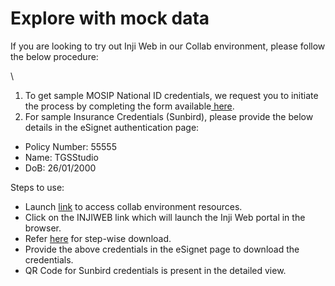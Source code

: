 # Explore with mock data

If you are looking to try out Inji Web in our Collab environment, please follow the below procedure:

\


1. To get sample MOSIP National ID credentials, we request you to initiate the process by completing the form available[ here](https://forms.gle/WvKajxxZ6Jy2K5TM6).&#x20;
2. For sample Insurance Credentials (Sunbird), please provide the below details in the eSignet authentication page:

* Policy Number: 55555
* Name: TGSStudio
* DoB: 26/01/2000

Steps to use:

* Launch [link](https://collab.mosip.net/) to access collab environment resources.
* Click on the INJIWEB link which will launch the Inji Web portal in the browser.
* Refer [here](https://docs.mosip.io/inji/inji-web/functional-overview/end-user-guide) for step-wise download.
* Provide the above credentials in the eSignet page to download the credentials.
* QR Code for Sunbird credentials is present in the detailed view.
